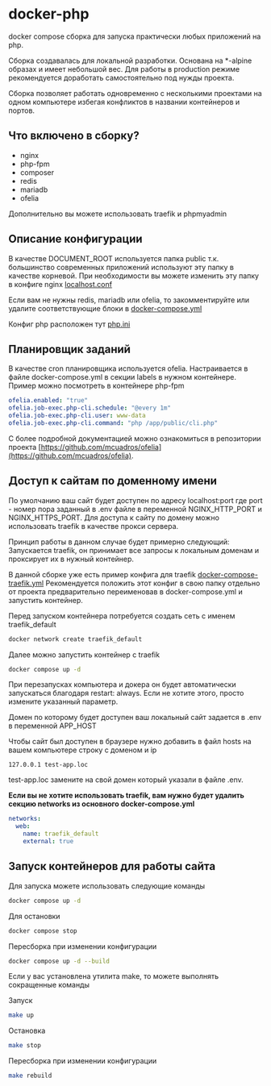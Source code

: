 # docker-php

docker compose сборка для запуска практически любых приложений на php.

Сборка создавалась для локальной разработки. Основана на *-alpine образах и имеет небольшой вес.
Для работы в production режиме рекомендуется доработать самостоятельно под нужды проекта.

Сборка позволяет работать одновременно с несколькими проектами на одном компьютере избегая конфликтов в названии
контейнеров и портов.

## Что включено в сборку?

- nginx
- php-fpm
- composer
- redis
- mariadb
- ofelia

Дополнительно вы можете использовать traefik и phpmyadmin

## Описание конфигурации

В качестве DOCUMENT_ROOT используется папка public т.к. большинство современных приложений используют эту папку в
качестве корневой.
При необходимости вы можете изменить эту папку в конфиге
nginx [localhost.conf](.docker%2Fnginx%2Fvhost%2Flocalhost.conf)

Если вам не нужны redis, mariadb или ofelia, то закомментируйте или удалите соответствующие блоки
в [docker-compose.yml](docker-compose.yml)

Конфиг php расположен тут [php.ini](.docker%2Fphp-fpm%2Fphp.ini)

## Планировщик заданий

В качестве cron планировщика используется ofelia. Настраивается в файле docker-compose.yml в секции labels в нужном
контейнере.
Пример можно посмотреть в контейнере php-fpm

```yaml
ofelia.enabled: "true"
ofelia.job-exec.php-cli.schedule: "@every 1m"
ofelia.job-exec.php-cli.user: www-data
ofelia.job-exec.php-cli.command: "php /app/public/cli.php"
```

С более подробной документацией можно ознакомиться в репозитории
проекта [https://github.com/mcuadros/ofelia](https://github.com/mcuadros/ofelia).

## Доступ к сайтам по доменному имени

По умолчанию ваш сайт будет доступен по адресу localhost:port где port - номер пора заданный в .env файле в переменной
NGINX_HTTP_PORT и NGINX_HTTPS_PORT.
Для доступа к сайту по домену можно использовать traefik в качестве прокси сервера.

Принцип работы в данном случае будет примерно следующий:
Запускается traefik, он принимает все запросы к локальным доменам и проксирует их в нужный контейнер.

В данной сборке уже есть пример конфига для traefik [docker-compose-traefik.yml](docker-compose-traefik.yml)
Рекомендуется положить этот конфиг в свою папку отдельно от проекта предварительно переименовав в docker-compose.yml и
запустить контейнер.

Перед запуском контейнера потребуется создать сеть с именем traefik_default

```bash
docker network create traefik_default
```

Далее можно запустить контейнер с traefik

```bash
docker compose up -d
```

При перезапусках компьютера и докера он будет автоматически запускаться благодаря restart: always.
Если не хотите этого, просто измените указанный параметр.

Домен по которому будет доступен ваш локальный сайт задается в .env в переменной APP_HOST

Чтобы сайт был доступен в браузере нужно добавить в файл hosts на вашем компьютере строку с доменом и ip

`127.0.0.1 test-app.loc`

test-app.loc замените на свой домен который указали в файле .env.

**Если вы не хотите использовать traefik, вам нужно будет удалить секцию networks из основного docker-compose.yml**

```yaml
networks:
  web:
    name: traefik_default
    external: true
```

## Запуск контейнеров для работы сайта

Для запуска можете использовать следующие команды

```bash
docker compose up -d
```

Для остановки

```bash
docker compose stop
```

Пересборка при изменении конфигурации

```bash
docker compose up -d --build
```

Если у вас установлена утилита make, то можете выполнять сокращенные команды

Запуск

```bash
make up
```

Остановка

```bash
make stop
```

Пересборка при изменении конфигурации

```bash
make rebuild
```
